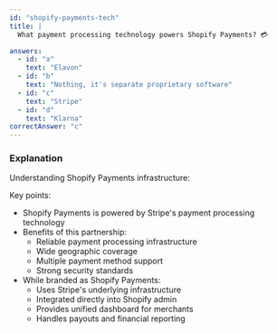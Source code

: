 ```yaml
---
id: "shopify-payments-tech"
title: |
  What payment processing technology powers Shopify Payments? 💳

answers:
  - id: "a"
    text: "Elavon"
  - id: "b"
    text: "Nothing, it's separate proprietary software"
  - id: "c"
    text: "Stripe"
  - id: "d"
    text: "Klarna"
correctAnswer: "c"
---
```


### Explanation

Understanding Shopify Payments infrastructure:

Key points:
- Shopify Payments is powered by Stripe's payment processing technology
- Benefits of this partnership:
  - Reliable payment processing infrastructure
  - Wide geographic coverage
  - Multiple payment method support
  - Strong security standards
- While branded as Shopify Payments:
  - Uses Stripe's underlying infrastructure
  - Integrated directly into Shopify admin
  - Provides unified dashboard for merchants
  - Handles payouts and financial reporting 
